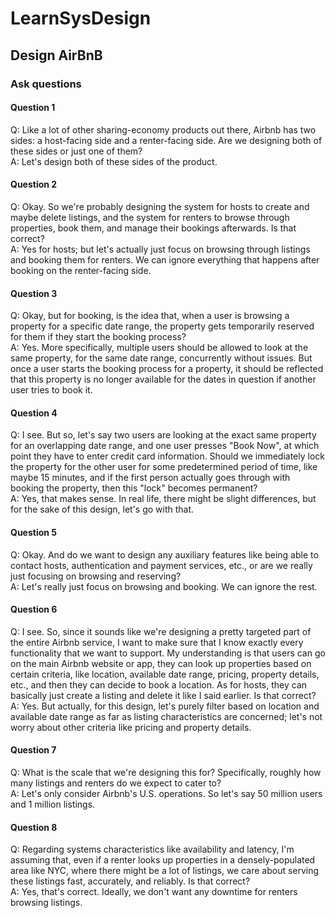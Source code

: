 # LearnSysDesign

## Design AirBnB

### Ask questions
#### Question 1
Q: Like a lot of other sharing-economy products out there, Airbnb has two sides: a host-facing side and a renter-facing side. Are we designing both of these sides or just one of them?
<br>A: Let's design both of these sides of the product.

#### Question 2
Q: Okay. So we're probably designing the system for hosts to create and maybe delete listings, and the system for renters to browse through properties, book them, and manage their bookings afterwards. Is that correct?
<br>A: Yes for hosts; but let's actually just focus on browsing through listings and booking them for renters. We can ignore everything that happens after booking on the renter-facing side.

#### Question 3
Q: Okay, but for booking, is the idea that, when a user is browsing a property for a specific date range, the property gets temporarily reserved for them if they start the booking process?
<br>A: Yes. More specifically, multiple users should be allowed to look at the same property, for the same date range, concurrently without issues. But once a user starts the booking process for a property, it should be reflected that this property is no longer available for the dates in question if another user tries to book it.

#### Question 4
Q: I see. But so, let's say two users are looking at the exact same property for an overlapping date range, and one user presses "Book Now", at which point they have to enter credit card information. Should we immediately lock the property for the other user for some predetermined period of time, like maybe 15 minutes, and if the first person actually goes through with booking the property, then this "lock" becomes permanent?
<br>A: Yes, that makes sense. In real life, there might be slight differences, but for the sake of this design, let's go with that.

#### Question 5
Q: Okay. And do we want to design any auxiliary features like being able to contact hosts, authentication and payment services, etc., or are we really just focusing on browsing and reserving?
<br>A: Let's really just focus on browsing and booking. We can ignore the rest.

#### Question 6
Q: I see. So, since it sounds like we're designing a pretty targeted part of the entire Airbnb service, I want to make sure that I know exactly every functionality that we want to support. My understanding is that users can go on the main Airbnb website or app, they can look up properties based on certain criteria, like location, available date range, pricing, property details, etc., and then they can decide to book a location. As for hosts, they can basically just create a listing and delete it like I said earlier. Is that correct?
<br>A: Yes. But actually, for this design, let's purely filter based on location and available date range as far as listing characteristics are concerned; let's not worry about other criteria like pricing and property details.

#### Question 7
Q: What is the scale that we're designing this for? Specifically, roughly how many listings and renters do we expect to cater to?
<br>A: Let's only consider Airbnb's U.S. operations. So let's say 50 million users and 1 million listings.

#### Question 8
Q: Regarding systems characteristics like availability and latency, I'm assuming that, even if a renter looks up properties in a densely-populated area like NYC, where there might be a lot of listings, we care about serving these listings fast, accurately, and reliably. Is that correct?
<br>A: Yes, that's correct. Ideally, we don't want any downtime for renters browsing listings.
